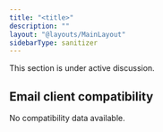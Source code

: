 ```yaml
---
title: "<title>"
description: ""
layout: "@layouts/MainLayout"
sidebarType: sanitizer
---
```


This section is under active discussion.

## Email client compatibility

No compatibility data available.